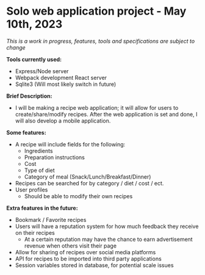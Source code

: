 # Solo web application project - May 10th, 2023

*This is a work in progress, features, tools and specifications are subject to change*

**Tools currently used:**
 - Express/Node server
 - Webpack development React server
 - Sqlite3 (Will most likely switch in future)

**Brief Description:**  
- I will be making a recipe web application; it will allow for users to create/share/modify recipes. After the web application is set and done, I will also develop a mobile application.
 
**Some features:**
 - A recipe will include fields for the following:
	 - Ingredients
	 - Preparation instructions
	 - Cost
	 - Type of diet
	 - Category of meal (Snack/Lunch/Breakfast/Dinner)
  - Recipes can be searched for by category / diet / cost / ect.
  - User profiles
	  - Should be able to modify their own recipes


**Extra features in the future:**
 - Bookmark / Favorite recipes 
 - Users will have a reputation system for how much feedback they
   receive on their recipes
	 - At a certain reputation may have the chance to earn advertisement revenue when others visit their page
  - Allow for sharing of recipes over social media platforms
  - API for recipes to be imported into third party applications
  - Session variables stored in database, for potential scale issues
    
    
